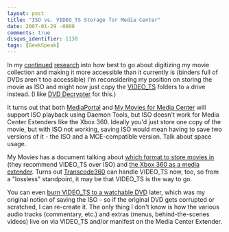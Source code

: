 ```yaml
---
layout: post
title: "ISO vs. VIDEO_TS Storage for Media Center"
date: 2007-01-29 -0800
comments: true
disqus_identifier: 1138
tags: [GeekSpeak]
---
```

In my [continued](/archive/2006/09/18/dvd-iso-via-mediaportal.aspx)
[research](/archive/2006/10/02/mediaportal-and-dvd-iso-seems-to-work.aspx)
into how best to go about digitizing my movie collection and making it
more accessible than it currently is (binders full of DVDs aren't too
accessible) I'm reconsidering my position on storing the movie as ISO
and might now just copy the
[VIDEO\_TS](http://www.doom9.org/index.html?/dvd-structure.htm) folders
to a drive instead. (I like [DVD
Decrypter](http://www.doom9.org/index.html?/dvddec.htm) for this.)
 
 It turns out that both [MediaPortal](http://www.team-mediaportal.com/)
and [My Movies for Media Center](http://www.mymovies.name/) will support
ISO playback using Daemon Tools, but ISO doesn't work for Media Center
Extenders like the Xbox 360. Ideally you'd just store one copy of the
movie, but with ISO not working, saving ISO would mean having to save
two versions of it - the ISO and a MCE-compatible version. Talk about
space usage.
 
 My Movies has a document talking about [which format to store movies
in](http://www.mymovies.name/documentation/whatdvdformattochoose.aspx)
(they recommend VIDEO\_TS over ISO) and [the Xbox 360 as a media
extender](http://www.mymovies.name/documentation/xbox360extender.aspx).
Turns out [Transcode360](http://runtime360.com/projects/transcode-360/)
can handle VIDEO\_TS now, too, so from a "lossless" standpoint, it may
be that VIDEO\_TS is the way to go.
 
 You can even [burn VIDEO\_TS to a watchable
DVD](http://www.gromkov.com/faq/faq2004-0026.html) later, which was my
original notion of saving the ISO - so if the original DVD gets
corrupted or scratched, I can re-create it. The only thing I don't know
is how the various audio tracks (commentary, etc.) and extras (menus,
behind-the-scenes videos) live on via VIDEO\_TS and/or manifest on the
Media Center Extender.
